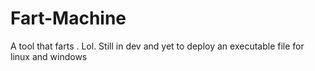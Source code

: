 # Fart-Machine

A tool that farts . Lol. Still in dev and yet to deploy an executable file for linux and windows 
